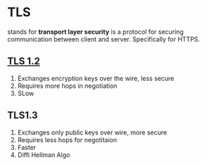 # TLS
stands for **transport layer security** is a protocol for securing communication between client and server. Specifically for HTTPS.

## [TLS 1.2](https://github.com/Synster/notes/blob/master/images/tls.PNG )

1. Exchanges encryption keys over the wire, less secure
2. Requires more hops in negotiation
3. SLow

## TLS1.3
1. Exchanges only public keys over wire, more secure
2. Requires less hops for negotitaion
3. Faster
4. Diffi Hellman Algo
